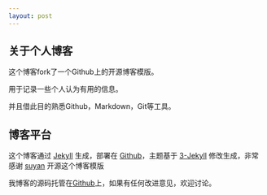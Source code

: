 ```yaml
---
layout: post
---
```


## 关于个人博客

这个博客fork了一个Github上的开源博客模版。

用于记录一些个人认为有用的信息。

并且借此目的熟悉Github，Markdown，Git等工具。

## 博客平台

这个博客通过 [Jekyll](http://jekyllrb.com/) 生成，部署在 [Github](https://pages.github.com)，主题基于 [3-Jekyll](https://github.com/P233/3-Jekyll) 修改生成，非常感谢 [suyan](https://github.com/suyan) 开源这个博客模版

我博客的源码托管在[Github](https://github.com/XhosaS/XhosaS.github.io)上，如果有任何改进意见，欢迎讨论。
